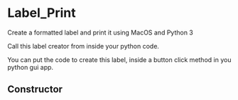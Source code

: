 # Label_Print
 Create a formatted label and print it using MacOS and Python 3

 Call this label creator from inside your python code.
 
 You can put the code to create this label, inside a button click method in you python gui app.
 
## Constructor


 
 
 
